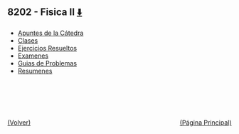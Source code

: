 
<html>
<body>
<h2>8202 - Fisica II <a href="https://downgit.github.io/#/home?url=https://github.com/Apuntes-FIUBA/Apuntes-Electronica/tree/main/82 - Física/8202 - Fisica II" style="font-size:20px">  ⬇️ </a></h2>
<ul>
    <li><a href="Apuntes de la Cátedra">Apuntes de la Cátedra</a></li>
    <li><a href="Clases">Clases</a></li>
    <li><a href="Ejercicios Resueltos">Ejercicios Resueltos</a></li>
    <li><a href="Examenes">Examenes</a></li>
    <li><a href="Guias de Problemas">Guias de Problemas</a></li>
    <li><a href="Resumenes">Resumenes</a></li>
</ul>
</body>
</html>

















<br><br><br><br><br><a href="../" style="float: left">(Volver)</a> <a href="https://apuntes-fiuba.github.io/Apuntes-Electronica" style="float: right">(Página Principal)</a>
